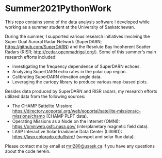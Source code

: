 # Summer2021PythonWork

This repo contains some of the data analysis software I developed while working as a summer student at the University of Saskatchewan.

During the summer, I supported various research initiatives involving the Super Dual Auroral Radar Network (SuperDARN; https://github.com/SuperDARN) and the Resolute Bay Incoherent Scatter Radars (RISR; http://cedar.openmadrigal.org/). Some of this summer's main research efforts included:
- Investigating the frequency dependence of SuperDARN echoes.
- Analyzing SuperDARN echo rates in the polar cap region.
- Calibrating SuperDARN elevation angle data.
- Leveraging the cartopy library to produce various map-based plots.

Besides data produced by SuperDARN and RISR radars, my research efforts utilized data from the following sources:
- The CHAMP Sattelite Mission: https://directory.eoportal.org/web/eoportal/satellite-missions/c-missions/champ (CHAMP PLPT data).
- Operating Missions as a Node on the Internet (OMNI): https://omniweb.gsfc.nasa.gov/ (interplanetary magnetic field data).
- LASP Interactive Solar Irradiance Data Center (LISIRD): https://lasp.colorado.edu/lisird/ (sunspot and solar flux data).

Please contact me by email at mrl280@usask.ca if you have any questions about the code herein.
